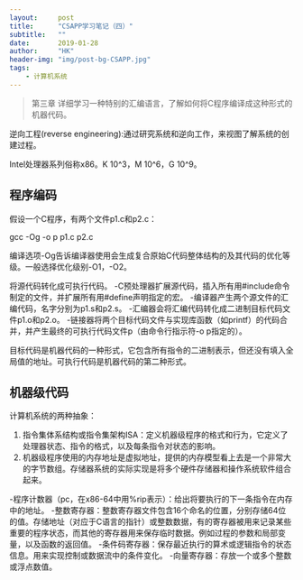```yaml
---
layout:     post
title:      "CSAPP学习笔记（四）"
subtitle:   ""
date:       2019-01-28
author:     "HK"
header-img: "img/post-bg-CSAPP.jpg"
tags:
    - 计算机系统
---
```


> 第三章 详细学习一种特别的汇编语言，了解如何将C程序编译成这种形式的机器代码。

逆向工程(reverse engineering):通过研究系统和逆向工作，来视图了解系统的创建过程。

Intel处理器系列俗称x86。K 10^3，M 10^6，G 10^9。

## 程序编码

假设一个C程序，有两个文件p1.c和p2.c：

gcc -Og -o p p1.c p2.c

编译选项-Og告诉编译器使用会生成复合原始C代码整体结构的及其代码的优化等级。一般选择优化级别-O1，-O2。

将源代码转化成可执行代码。
-C预处理器扩展源代码，插入所有用#include命令制定的文件，并扩展所有用#define声明指定的宏。
-编译器产生两个源文件的汇编代码，名字分别为p1.s和p2.s。
-汇编器会将汇编代码转化成二进制目标代码文件p1.o和p2.o。
-链接器将两个目标代码文件与实现库函数（如printf）的代码合并，并产生最终的可执行代码文件p（由命令行指示符-o p指定的）。

目标代码是机器代码的一种形式，它包含所有指令的二进制表示，但还没有填入全局值的地址。可执行代码是机器代码的第二种形式。

## 机器级代码

计算机系统的两种抽象：
1. 指令集体系结构或指令集架构ISA：定义机器级程序的格式和行为，它定义了处理器状态、指令的格式，以及每条指令对状态的影响。
2. 机器级程序使用的内存地址是虚拟地址，提供的内存模型看上去是一个非常大的字节数组。存储器系统的实际实现是将多个硬件存储器和操作系统软件组合起来。

-程序计数器（pc，在x86-64中用%rip表示）：给出将要执行的下一条指令在内存中的地址。
-整数寄存器：整数寄存器文件包含16个命名的位置，分别存储64位的值。存储地址（对应于C语言的指针）或整数数据，有的寄存器被用来记录某些重要的程序状态，而其他的寄存器用来保存临时数据。例如过程的参数和局部变量，以及函数的返回值。
-条件码寄存器：保存最近执行的算术或逻辑指令的状态信息。用来实现控制或数据流中的条件变化。
-向量寄存器：存放一个或多个整数或浮点数值。
